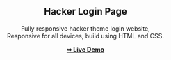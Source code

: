 <div align="center">

  <br />
  <br />

  <h2 align="center">Hacker Login Page</h2>

Fully responsive hacker theme login website, <br />Responsive for all devices, build using HTML and CSS.

  <a href="https://hacker-login-page.vercel.app/"><strong>➥ Live Demo</strong></a>

</div>

<br />

